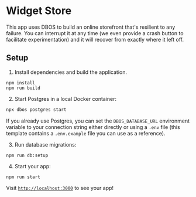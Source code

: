 # Widget Store

This app uses DBOS to build an online storefront that's resilient to any failure.
You can interrupt it at any time (we even provide a crash button to facilitate experimentation) and it will recover from exactly where it left off.

## Setup

1. Install dependencies and build the application.

```shell
npm install
npm run build
```

2. Start Postgres in a local Docker container:

```bash
npx dbos postgres start
```

If you already use Postgres, you can set the `DBOS_DATABASE_URL` environment variable to your connection string either directly or using a `.env` file (this template contains a `.env.example` file you can use as a reference).

3. Run database migrations:

```shell
npm run db:setup
```

4. Start your app:

```shell
npm run start
```

Visit [`http://localhost:3000`](http://localhost:3000) to see your app!